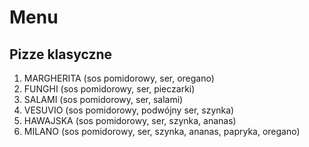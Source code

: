 # Menu

## Pizze klasyczne

1. MARGHERITA (sos pomidorowy, ser, oregano)
2. FUNGHI (sos pomidorowy, ser, pieczarki)
3. SALAMI (sos pomidorowy, ser, salami)
4. VESUVIO (sos pomidorowy, podwójny ser, szynka)
5. HAWAJSKA (sos pomidorowy, ser, szynka, ananas)
6. MILANO (sos pomidorowy, ser, szynka, ananas, papryka, oregano)
